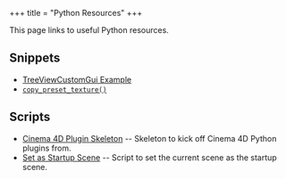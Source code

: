 +++
title = "Python Resources"
+++

This page links to useful Python resources.

## Snippets

- [TreeViewCustomGui Example](https://gist.github.com/NiklasRosenstein/632e39a9b4dda391fe54)
- [`copy_preset_texture()`](https://gist.github.com/NiklasRosenstein/fa9c9f72fa819dc001e4)

## Scripts

- [Cinema 4D Plugin Skeleton](https://gist.github.com/NiklasRosenstein/a7a406269276d2e0fccc)
  -- Skeleton to kick off Cinema 4D Python plugins from.
- [Set as Startup Scene](https://gist.github.com/NiklasRosenstein/14fe4a9162e90ff90151)
  --  Script to set the current scene as the startup scene.
